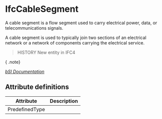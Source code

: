IfcCableSegment
===============
A cable segment is a flow segment used to carry electrical power, data, or
telecommunications signals.  
  
A cable segment is used to typically join two sections of an electrical
network or a network of components carrying the electrical service.  
  
> HISTORY  New entity in IFC4  
  
{ .note}  
>  
[ _bSI
Documentation_](https://standards.buildingsmart.org/IFC/DEV/IFC4_2/FINAL/HTML/schema/ifcelectricaldomain/lexical/ifccablesegment.htm)


Attribute definitions
---------------------
| Attribute      | Description   |
|----------------|---------------|
| PredefinedType |               |

